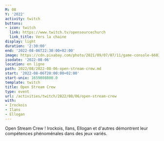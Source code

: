 ```yaml
---
M: 08
Y: '2022'
activity: twitch
buttons:
- icon: twitch
  link: https://www.twitch.tv/opensourcechurch
  link_title: Vers la chaine
display: light
duration: '2:30:00'
end: '2022-08-06T22:30:00+02:00'
image: https://cdn.pixabay.com/photo/2021/09/07/07/11/game-console-6603120_960_720.jpg
isodate: '2022-08-06'
location: en ligne
path: 2022/08/2022-08-06-open-stream-crew.md
start: '2022-08-06T20:00:00+02:00'
start-unix: 1659808800.0
template: twitch
title: Open Stream Crew
type: event
url: /activities/twitch/2022/08/06/open-stream-crew
with:
- Irockois
- Ilans
- Ellogan
---
```

Open Stream Crew ! Irockois, Ilans, Ellogan et d'autres démontrent leur compétences phénoménales dans des jeux variés.
